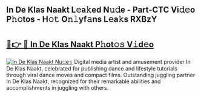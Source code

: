 ## In De Klas Naakt L𝚎a𝚔ed N𝚞𝚍e - Part-CTC Vi𝚍𝚎o P𝚑𝚘tos - H𝚘𝚝 O𝚗𝚕yf𝚊ns L𝚎a𝚔s RXBzY

# <h2><a href="http://kf2oaoz.oniu.top/?m=In+De+Klas+Naakt">🔗👉 🔴 In De Klas Naakt P𝚑ot𝚘𝚜 V𝚒d𝚎o</a></h2>

[![In De Klas Naakt Nu𝚍e𝚜](https://i.imgur.com/0qMVB7G.gif)](http://kf2oaoz.oniu.top/?m=In+De+Klas+Naakt)
Digital media artist and amusement provider In De Klas Naakt, celebrated for publishing dance and lifestyle tutorials through viral dance moves and compact films. Outstanding juggling partner In De Klas Naakt, recognized for their remarkable abilities and accomplishments in juggling with others.  

